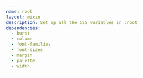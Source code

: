 ```yaml
---
name: root
layout: mixin
description: Set up all the CSS variables in :root
dependencies:
  - burst
  - column
  - font-families
  - font-sizes
  - margin
  - palette
  - width
---
```

